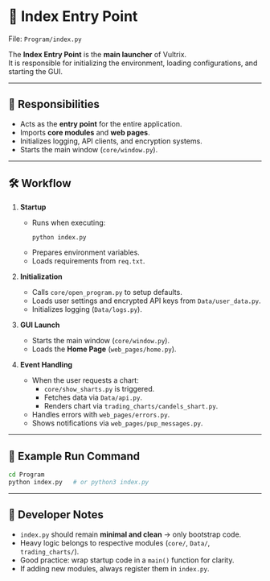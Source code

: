 # 🚀 Index Entry Point

File: `Program/index.py`

The **Index Entry Point** is the **main launcher** of Vultrix.  
It is responsible for initializing the environment, loading configurations, and starting the GUI.

---

## 🧩 Responsibilities
- Acts as the **entry point** for the entire application.  
- Imports **core modules** and **web pages**.  
- Initializes logging, API clients, and encryption systems.  
- Starts the main window (`core/window.py`).  

---

## 🛠️ Workflow

1. **Startup**
   - Runs when executing:
     ```bash
     python index.py
     ```
   - Prepares environment variables.  
   - Loads requirements from `req.txt`.  

2. **Initialization**
   - Calls `core/open_program.py` to setup defaults.  
   - Loads user settings and encrypted API keys from `Data/user_data.py`.  
   - Initializes logging (`Data/logs.py`).  

3. **GUI Launch**
   - Starts the main window (`core/window.py`).  
   - Loads the **Home Page** (`web_pages/home.py`).  

4. **Event Handling**
   - When the user requests a chart:
     - `core/show_sharts.py` is triggered.  
     - Fetches data via `Data/api.py`.  
     - Renders chart via `trading_charts/candels_shart.py`.  
   - Handles errors with `web_pages/errors.py`.  
   - Shows notifications via `web_pages/pup_messages.py`.  

---

## 🔗 Example Run Command

```bash
cd Program
python index.py   # or python3 index.py
```

---

## 📝 Developer Notes

* `index.py` should remain **minimal and clean** → only bootstrap code.
* Heavy logic belongs to respective modules (`core/`, `Data/`, `trading_charts/`).
* Good practice: wrap startup code in a `main()` function for clarity.
* If adding new modules, always register them in `index.py`.
